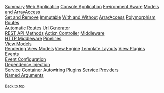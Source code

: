 
<nav class="nav nav-pills flex-column">
    <a class="nav-link text-nowrap" href="#summary">Summary</a>
    <a class="nav-link text-nowrap" href="#web-application">Web Application</a>
    <a class="nav-link text-nowrap" href="#console-application">Console Application</a>
    <a class="nav-link text-nowrap" href="#environment-aware">Environment Aware</a>
    <a class="nav-link text-nowrap" href="#models-and-arrayaccess">Models and ArrayAccess</a>
    <nav class="nav nav-pills flex-column">
        <a class="nav-link text-nowrap pl-5" href="#set-and-remove">Set and Remove</a>
        <a class="nav-link text-nowrap pl-5" href="#immutable">Immutable</a>
        <a class="nav-link text-nowrap pl-5" href="#with-and-without">With and Without</a>
        <a class="nav-link text-nowrap pl-5" href="#arrayaccess">ArrayAccess</a>
        <a class="nav-link text-nowrap pl-5" href="#polymorphism">Polymorphism</a>
    </nav>
    <a class="nav-link text-nowrap" href="#routes">Routes</a>
    <nav class="nav nav-pills flex-column">
        <a class="nav-link text-nowrap pl-5" href="#automatic-routes">Automatic Routes</a>
        <a class="nav-link text-nowrap pl-5" href="#url-generator">Url Generator</a>
    </nav>
    <a class="nav-link text-nowrap" href="#rest-api-methods">REST API Methods</a>
    <a class="nav-link text-nowrap" href="#action-controller">Action Controller</a>
    <a class="nav-link text-nowrap" href="#middleware">Middleware</a>
    <nav class="nav nav-pills flex-column">
        <a class="nav-link text-nowrap pl-5" href="#http-middleware">HTTP Middleware</a>
        <a class="nav-link text-nowrap pl-5" href="#pipelines">Pipelines</a>
    </nav>
    <a class="nav-link text-nowrap" href="#view-models">View Models</a>
    <nav class="nav nav-pills flex-column">
        <a class="nav-link text-nowrap pl-5" href="#rendering-view-models">Rendering View Models</a>
        <a class="nav-link text-nowrap pl-5" href="#view-engine">View Engine</a>
        <a class="nav-link text-nowrap pl-5" href="#template-layouts">Template Layouts</a>
        <a class="nav-link text-nowrap pl-5" href="#view-plugins">View Plugins</a>        
    </nav>
    <a class="nav-link text-nowrap" href="#events">Events</a>
    <nav class="nav nav-pills flex-column">
        <a class="nav-link text-nowrap pl-5" href="#event-configuration">Event Configuration</a>
    </nav>
    <a class="nav-link text-nowrap" href="#dependency-injection">Dependency Injection</a>
    <nav class="nav nav-pills flex-column">
        <a class="nav-link text-nowrap pl-5" href="#service-container">Service Container</a>
        <a class="nav-link text-nowrap pl-5" href="#autowiring">Autowiring</a>
        <a class="nav-link text-nowrap pl-5" href="#plugins">Plugins</a>
        <a class="nav-link text-nowrap pl-5" href="#service-providers">Service Providers</a>
    </nav>
    <a class="nav-link text-nowrap" href="#named-arguments">Named Arguments</a>
    <nav class="nav nav-pills flex-column" style="margin-top:20px;">
        <a class="nav-link text-nowrap" href="#"><small class="text-muted">Back to top</small></a>
    </nav>
</nav>
